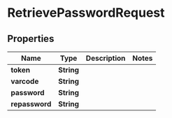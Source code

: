 
# RetrievePasswordRequest

## Properties
Name | Type | Description | Notes
------------ | ------------- | ------------- | -------------
**token** | **String** |  | 
**varcode** | **String** |  | 
**password** | **String** |  | 
**repassword** | **String** |  | 



